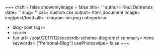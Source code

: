 +++
draft = false
showonlyimage = false
title= ''
author= Knut Behrends
date= ''
slug= ''
css= custom.css
output= html_document
image= img/post/footballb--diagram-sm.png
categories=
  - blog-post
tags=
  - soccer
  - fun
url= /post/2017/12/soccerdb-schema-diagrams/
summary= none
keywords= ["Personal-Blog"]
usePhotoswipe= false
+++
